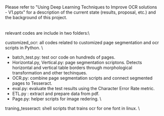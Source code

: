 Please refer to "Using Deep Learning Techniques to Improve OCR solutions - V1.pptx" for a description of the current state (results, proposal, etc.) and the background of this project.\
\
\
relevant codes are include in two folders:\

customized_ocr: all codes related to customized page segmentation and ocr scripts in Python. \ 
* batch_test.py: test ocr code on hundreds of pages.
* Horizontal.py, Vertical.py: page segmentation scriptons. Detects horizontal and vertical table borders through morphological transformation and other techinques. 
* OCR.py: combine page segmentation scripts and connect segmented pages to Tesseract. 
* eval.py: evaluate the test results using the Character Error Rate metric.
* ETL.py : extract and prepare data from pdf. 
* Page.py: helper scripts for image redering. \

traning_tesseract: shell scripts that trains ocr for one font in linux. \

